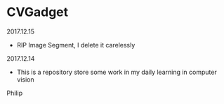 ﻿# CVGadget
2017.12.15
+  RIP Image Segment, I delete it carelessly

2017.12.14
+  This is a repository store some work in my daily learning in computer vision    

Philip 
